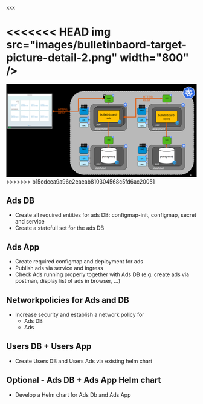 xxx


<<<<<<< HEAD
img src="images/bulletinbaord-target-picture-detail-2.png" width="800" />
=======
<img src="images/k8s-bulletinboard-target-picture-detail.png" width="800" />
>>>>>>> b15edcea9a96e2eaeab810304568c5fd6ac20051

## Ads DB
- Create all required entities for ads DB: configmap-init, configmap, secret and service
- Create a statefull set for the ads DB

## Ads App
- Create required configmap and deployment for ads
- Publish ads via service and ingress
- Check Ads running properly together with Ads DB (e.g. create ads via postman, display list of ads in browser, ...)

## Networkpolicies for Ads and DB
- Increase security and establish a network policy for
  - Ads DB
  - Ads

## Users DB + Users App
- Create Users DB and Users Ads via existing helm chart


## Optional - Ads DB + Ads App Helm chart
- Develop a Helm chart for Ads Db and Ads App


